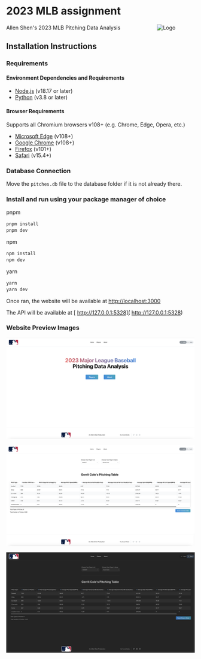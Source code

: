 # 2023 MLB assignment

<img alt="Logo" align="right" src="https://upload.wikimedia.org/wikipedia/commons/thumb/a/a6/Major_League_Baseball_logo.svg/450px-Major_League_Baseball_logo.svg.png" width="20%" />

Allen Shen's 2023 MLB Pitching Data Analysis

## Installation Instructions

### Requirements

#### Environment Dependencies and Requirements
- [Node.js](https://nodejs.org/en/) (v18.17 or later)
- [Python](https://www.python.org/downloads/) (v3.8 or later)
#### Browser Requirements

Supports all Chromium browsers v108+ (e.g. Chrome, Edge, Opera, etc.)
- [Microsoft Edge](https://www.microsoft.com/en-us/edge) (v108+)
- [Google Chrome](https://www.google.com/chrome/) (v108+)
- [Firefox](https://www.mozilla.org/en-US/firefox/new/) (v101+)
- [Safari](https://www.apple.com/safari/) (v15.4+)

### Database Connection

Move the `pitches.db` file to the database folder if it is not already there.

### Install and run using your package manager of choice

pnpm
```sh
pnpm install
pnpm dev
```

npm
```sh
npm install
npm dev
```

yarn
```sh
yarn 
yarn dev
```

Once ran, the website will be available at [http://localhost:3000](http://localhost:3000)

The API will be available at [ http://127.0.0.1:5328]( http://127.0.0.1:5328)

### Website Preview Images

![Alt Text](./public/a.png)

![Alt Text](./public/b.png)

![Alt Text](./public/c.png)
